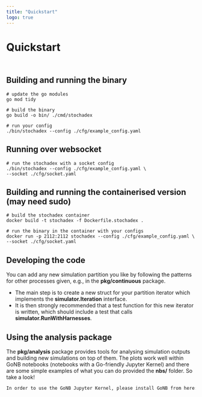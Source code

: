 ```yaml
---
title: "Quickstart"
logo: true
---
```


# Quickstart
<div style="height:0.75em;"></div>

## Building and running the binary

```shell
# update the go modules
go mod tidy

# build the binary
go build -o bin/ ./cmd/stochadex

# run your config
./bin/stochadex --config ./cfg/example_config.yaml
```

## Running over websocket

```shell
# run the stochadex with a socket config
./bin/stochadex --config ./cfg/example_config.yaml \
--socket ./cfg/socket.yaml
```

## Building and running the containerised version (may need sudo)

```shell
# build the stochadex container
docker build -t stochadex -f Dockerfile.stochadex .

# run the binary in the container with your configs
docker run -p 2112:2112 stochadex --config ./cfg/example_config.yaml \
--socket ./cfg/socket.yaml
```

## Developing the code

You can add any new simulation partition you like by following the patterns for other processes given, e.g., in the **pkg/continuous** package.

- The main step is to create a new struct for your partition iterator which implements the **simulator.Iteration** interface.
- It is then strongly recommended that a test function for this new iterator is written, which should include a test that calls **simulator.RunWithHarnesses**.

## Using the analysis package

The **pkg/analysis** package provides tools for analysing simulation outputs and building new simulations on top of them. The plots work well within GoNB notebooks (notebooks with a Go-friendly Jupyter Kernel) and there are some simple examples of what you can do provided the **nbs/** folder. So take a look!

```txt
In order to use the GoNB Jupyter Kernel, please install GoNB from here: https://github.com/janpfeifer/gonb.
```
